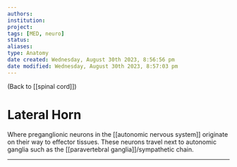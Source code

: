 ```yaml
---
authors: 
institution: 
project: 
tags: [MED, neuro]
status: 
aliases: 
type: Anatomy
date created: Wednesday, August 30th 2023, 8:56:56 pm
date modified: Wednesday, August 30th 2023, 8:57:03 pm
---
```


(Back to [[spinal cord]])

# Lateral Horn

Where preganglionic neurons in the [[autonomic nervous system]] originate on their way to effector tissues. These neurons travel next to autonomic ganglia such as the [[paravertebral ganglia]]/sympathetic chain.

---
